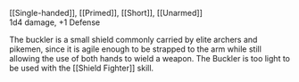 [[Single-handed]], [[Primed]], [[Short]], [[Unarmed]]<br>1d4 damage, +1 Defense

The buckler is a small shield commonly carried by elite archers and pikemen, since it is agile enough to be strapped to the arm while still allowing the use of both hands to wield a weapon. The Buckler is too light to be used with the [[Shield Fighter]] skill.
